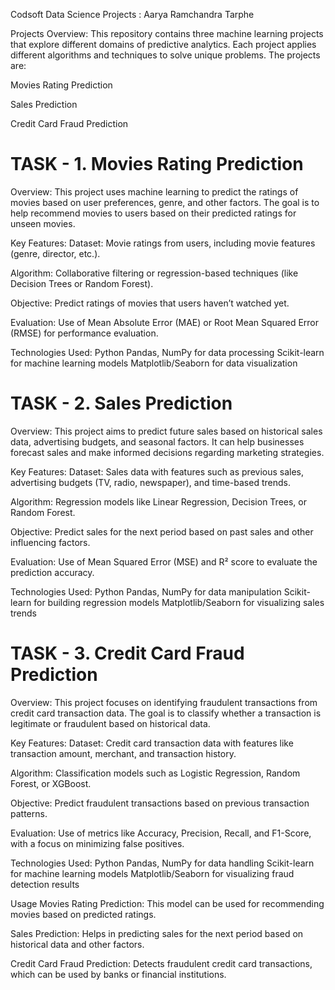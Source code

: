 Codsoft Data Science Projects : Aarya Ramchandra Tarphe 

Projects Overview:
This repository contains three machine learning projects that explore different domains of predictive analytics. Each project applies different algorithms and techniques to solve unique problems. The projects are:

Movies Rating Prediction

Sales Prediction

Credit Card Fraud Prediction

# TASK - 1. Movies Rating Prediction

Overview:
This project uses machine learning to predict the ratings of movies based on user preferences, genre, and other factors. The goal is to help recommend movies to users based on their predicted ratings for unseen movies.

Key Features:
Dataset: Movie ratings from users, including movie features (genre, director, etc.).

Algorithm: Collaborative filtering or regression-based techniques (like Decision Trees or Random Forest).

Objective: Predict ratings of movies that users haven’t watched yet.

Evaluation: Use of Mean Absolute Error (MAE) or Root Mean Squared Error (RMSE) for performance evaluation.

Technologies Used:
Python
Pandas, NumPy for data processing
Scikit-learn for machine learning models
Matplotlib/Seaborn for data visualization


# TASK - 2. Sales Prediction

Overview:
This project aims to predict future sales based on historical sales data, advertising budgets, and seasonal factors. It can help businesses forecast sales and make informed decisions regarding marketing strategies.

Key Features:
Dataset: Sales data with features such as previous sales, advertising budgets (TV, radio, newspaper), and time-based trends.

Algorithm: Regression models like Linear Regression, Decision Trees, or Random Forest.

Objective: Predict sales for the next period based on past sales and other influencing factors.

Evaluation: Use of Mean Squared Error (MSE) and R² score to evaluate the prediction accuracy.

Technologies Used:
Python
Pandas, NumPy for data manipulation
Scikit-learn for building regression models
Matplotlib/Seaborn for visualizing sales trends


# TASK - 3. Credit Card Fraud Prediction

Overview:
This project focuses on identifying fraudulent transactions from credit card transaction data. The goal is to classify whether a transaction is legitimate or fraudulent based on historical data.

Key Features:
Dataset: Credit card transaction data with features like transaction amount, merchant, and transaction history.

Algorithm: Classification models such as Logistic Regression, Random Forest, or XGBoost.

Objective: Predict fraudulent transactions based on previous transaction patterns.

Evaluation: Use of metrics like Accuracy, Precision, Recall, and F1-Score, with a focus on minimizing false positives.

Technologies Used:
Python
Pandas, NumPy for data handling
Scikit-learn for machine learning models
Matplotlib/Seaborn for visualizing fraud detection results


Usage
Movies Rating Prediction: This model can be used for recommending movies based on predicted ratings.

Sales Prediction: Helps in predicting sales for the next period based on historical data and other factors.

Credit Card Fraud Prediction: Detects fraudulent credit card transactions, which can be used by banks or financial institutions.

